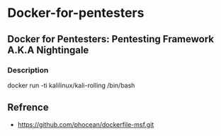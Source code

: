 # Docker-for-pentesters
## Docker for Pentesters: Pentesting Framework A.K.A Nightingale

### Description

docker run -ti kalilinux/kali-rolling /bin/bash



## Refrence 
- https://github.com/phocean/dockerfile-msf.git